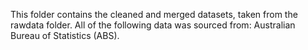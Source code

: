 This folder contains the cleaned and merged datasets, taken from the rawdata folder. All of the following data was sourced from: Australian Bureau of Statistics (ABS).
